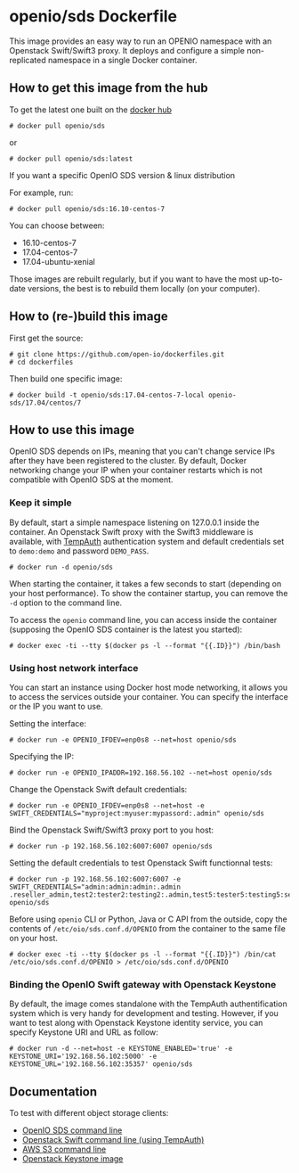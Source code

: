 # openio/sds Dockerfile

This image provides an easy way to run an OPENIO namespace with an Openstack Swift/Swift3 proxy.
It deploys and configure a simple non-replicated namespace in a single Docker container.

## How to get this image from the hub

To get the latest one built on the [docker hub](https://hub.docker.com/r/openio/sds) 

```console
# docker pull openio/sds
```

or

```console
# docker pull openio/sds:latest
```

If you want a specific OpenIO SDS version & linux distribution

For example, run:

```console
# docker pull openio/sds:16.10-centos-7
```

You can choose between:

- 16.10-centos-7
- 17.04-centos-7
- 17.04-ubuntu-xenial

Those images are rebuilt regularly, but if you want to have the most up-to-date
versions, the best is to rebuild them locally (on your computer).

## How to (re-)build this image

First get the source:

```console
# git clone https://github.com/open-io/dockerfiles.git
# cd dockerfiles
```

Then build one specific image:

```console
# docker build -t openio/sds:17.04-centos-7-local openio-sds/17.04/centos/7
```

## How to use this image

OpenIO SDS depends on IPs, meaning that you can't change service IPs after they have been registered to the cluster.
By default, Docker networking change your IP when your container restarts which is not compatible with OpenIO SDS at the moment.

### Keep it simple

By default, start a simple namespace listening on 127.0.0.1 inside the container.
An Openstack Swift proxy with the Swift3 middleware is available, with [TempAuth](https://docs.openstack.org/developer/swift/overview_auth.html#tempauth) authentication system and default credentials set to `demo:demo` and password `DEMO_PASS`.


```console
# docker run -d openio/sds
```

When starting the container, it takes a few seconds to start (depending on your host performance). To show the container startup, you can remove the `-d` option to the command line.

To access the `openio` command line, you can access inside the container (supposing the OpenIO SDS container is the latest you started):

```console
# docker exec -ti --tty $(docker ps -l --format "{{.ID}}") /bin/bash
```


### Using host network interface

You can start an instance using Docker host mode networking, it allows you to access the services outside your container. You can specify the interface or the IP you want to use.

Setting the interface:
```console
# docker run -e OPENIO_IFDEV=enp0s8 --net=host openio/sds
```

Specifying the IP:
```console
# docker run -e OPENIO_IPADDR=192.168.56.102 --net=host openio/sds
```

Change the Openstack Swift default credentials:
```console
# docker run -e OPENIO_IFDEV=enp0s8 --net=host -e SWIFT_CREDENTIALS="myproject:myuser:mypassord:.admin" openio/sds
```

Bind the Openstack Swift/Swift3 proxy port to you host:
```console
# docker run -p 192.168.56.102:6007:6007 openio/sds
```

Setting the default credentials to test Openstack Swift functionnal tests:
```console
# docker run -p 192.168.56.102:6007:6007 -e SWIFT_CREDENTIALS="admin:admin:admin:.admin .reseller_admin,test2:tester2:testing2:.admin,test5:tester5:testing5:service,test:tester:testing:.admin,test:tester3:testing3" openio/sds
```

Before using `openio` CLI or Python, Java or C API from the outside, copy the contents of `/etc/oio/sds.conf.d/OPENIO` from the container to the same file on your host.
```console
# docker exec -ti --tty $(docker ps -l --format "{{.ID}}") /bin/cat /etc/oio/sds.conf.d/OPENIO > /etc/oio/sds.conf.d/OPENIO
```

### Binding the OpenIO Swift gateway with Openstack Keystone

By default, the image comes standalone with the TempAuth authentification system which is very handy for development and testing. However, if you want to test along with Openstack Keystone identity service, you can specify Keystone URI and URL as follow:  
```console
# docker run -d --net=host -e KEYSTONE_ENABLED='true' -e KEYSTONE_URI='192.168.56.102:5000' -e KEYSTONE_URL='192.168.56.102:35357' openio/sds
```

## Documentation

To test with different object storage clients:
- [OpenIO SDS command line](http://docs.openio.io/user-guide/openiocli.html)
- [Openstack Swift command line (using TempAuth)](http://docs.openio.io/user-guide/swiftcli.html#tempauth)
- [AWS S3 command line](http://docs.openio.io/user-guide/awscli.html)
- [Openstack Keystone image](https://hub.docker.com/r/openio/openstack-keystone/)
